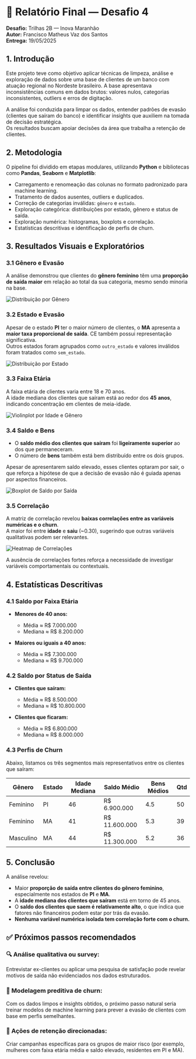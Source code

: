 # 📄 Relatório Final — Desafio 4

**Desafio:** Trilhas 2B — Inova Maranhão  
**Autor:** Francisco Matheus Vaz dos Santos  
**Entrega:** 19/05/2025  

## 1. Introdução

Este projeto teve como objetivo aplicar técnicas de limpeza, análise e exploração de dados sobre uma base de clientes de um banco com atuação regional no Nordeste brasileiro. A base apresentava inconsistências comuns em dados brutos: valores nulos, categorias inconsistentes, outliers e erros de digitação. 

A análise foi conduzida para limpar os dados, entender padrões de evasão (clientes que saíram do banco) e identificar insights que auxiliem na tomada de decisão estratégica.  
Os resultados buscam apoiar decisões da área que trabalha a retenção de clientes.

## 2. Metodologia

O pipeline foi dividido em etapas modulares, utilizando **Python** e bibliotecas como **Pandas**, **Seaborn** e **Matplotlib**:

- Carregamento e renomeação das colunas no formato padronizado para machine learning.
- Tratamento de dados ausentes, outliers e duplicados.
- Correção de categorias inválidas: `gênero` e `estado`.
- Exploração categórica: distribuições por estado, gênero e status de saída.
- Exploração numérica: histogramas, boxplots e correlação.
- Estatísticas descritivas e identificação de perfis de churn.

## 3. Resultados Visuais e Exploratórios

### 3.1 Gênero e Evasão

A análise demonstrou que clientes do **gênero feminino** têm uma **proporção de saída maior** em relação ao total da sua categoria, mesmo sendo minoria na base.

![Distribuição por Gênero](https://raw.githubusercontent.com/matheusvazdata/desafio-4-trilhas-2b/main/img/1_distribuicao_generos.png)

### 3.2 Estado e Evasão

Apesar de o estado **PI** ter o maior número de clientes, o **MA** apresenta a **maior taxa proporcional de saída**. CE também possui representação significativa.  
Outros estados foram agrupados como `outro_estado` e valores inválidos foram tratados como `sem_estado`.

![Distribuição por Estado](https://raw.githubusercontent.com/matheusvazdata/desafio-4-trilhas-2b/main/img/2_distribuicao_estados.png)

### 3.3 Faixa Etária

A faixa etária de clientes varia entre 18 e 70 anos.  
A idade mediana dos clientes que saíram está ao redor dos **45 anos**, indicando concentração em clientes de meia-idade.

![Violinplot por Idade e Gênero](https://raw.githubusercontent.com/matheusvazdata/desafio-4-trilhas-2b/main/img/3_violinplot_idades_generos.png)

### 3.4 Saldo e Bens

- O **saldo médio dos clientes que saíram** foi **ligeiramente superior** ao dos que permaneceram.
- O número de **bens** também está bem distribuído entre os dois grupos.

Apesar de apresentarem saldo elevado, esses clientes optaram por sair, o que reforça a hipótese de que a decisão de evasão não é guiada apenas por aspectos financeiros.

![Boxplot de Saldo por Saída](https://raw.githubusercontent.com/matheusvazdata/desafio-4-trilhas-2b/main/img/4_boxplot_saldos_saida.png)

### 3.5 Correlação

A matriz de correlação revelou **baixas correlações entre as variáveis numéricas e o churn**.  
A maior foi entre **idade** e **saiu** (~0.30), sugerindo que outras variáveis qualitativas podem ser relevantes.

![Heatmap de Correlações](https://raw.githubusercontent.com/matheusvazdata/desafio-4-trilhas-2b/main/img/5_heatmap_correlacoes.png)

A ausência de correlações fortes reforça a necessidade de investigar variáveis comportamentais ou contextuais.

## 4. Estatísticas Descritivas

### 4.1 Saldo por Faixa Etária

- **Menores de 40 anos:**  
  - Média ≈ R$ 7.000.000  
  - Mediana ≈ R$ 8.200.000

- **Maiores ou iguais a 40 anos:**  
  - Média ≈ R$ 7.300.000  
  - Mediana ≈ R$ 9.700.000

### 4.2 Saldo por Status de Saída

- **Clientes que saíram:**  
  - Média ≈ R$ 8.500.000  
  - Mediana ≈ R$ 10.800.000

- **Clientes que ficaram:**  
  - Média ≈ R$ 6.800.000  
  - Mediana ≈ R$ 8.000.000

### 4.3 Perfis de Churn

Abaixo, listamos os três segmentos mais representativos entre os clientes que saíram:

| Gênero    | Estado | Idade Mediana | Saldo Médio  | Bens Médios | Qtd |
|-----------|--------|----------------|---------------|--------------|------|
| Feminino  | PI     | 46             | R$ 6.900.000  | 4.5          | 50   |
| Feminino  | MA     | 41             | R$ 11.600.000 | 5.3          | 39   |
| Masculino | MA     | 44             | R$ 11.300.000 | 5.2          | 36   |

## 5. Conclusão

A análise revelou:

- Maior **proporção de saída entre clientes do gênero feminino**, especialmente nos estados de **PI** e **MA**.
- A **idade mediana dos clientes que saíram** está em torno de 45 anos.
- O **saldo dos clientes que saem é relativamente alto**, o que indica que fatores não financeiros podem estar por trás da evasão.
- **Nenhuma variável numérica isolada tem correlação forte com o churn.**

## ✅ Próximos passos recomendados

### 🔍 Análise qualitativa ou survey:
Entrevistar ex-clientes ou aplicar uma pesquisa de satisfação pode revelar motivos de saída não evidenciados nos dados estruturados.

### 🤖 Modelagem preditiva de churn:
Com os dados limpos e insights obtidos, o próximo passo natural seria treinar modelos de machine learning para prever a evasão de clientes com base em perfis semelhantes.

### 🎯 Ações de retenção direcionadas:
Criar campanhas específicas para os grupos de maior risco (por exemplo, mulheres com faixa etária média e saldo elevado, residentes em PI e MA).